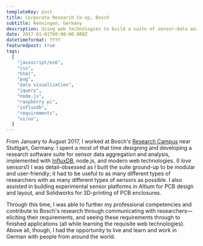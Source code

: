 ```yaml
---
templateKey: post
title: Corporate Research Co-op, Bosch
subtitle: Renningen, Germany
description: Using web technologies to build a suite of sensor-data analytics tools. In Germany.
date: 2017-01-01T00:00:00.000Z
datetimeformat: YYYY
featuredpost: true
tags:
  [
    "javascript/es6",
    "css",
    "html",
    "pug",
    "data visualization",
    "jquery",
    "node.js",
    "raspberry pi",
    "influxdb",
    "requirements",
    "ui/ux",
  ]
---
```


From January to August 2017, I worked at Bosch's <a target="_blank" href="http://www.bosch-presse.de/pressportal/de/en/bosch-officially-opens-new-research-campus-in-renningen-42977.html">Research Campus</a> near Stuttgart, Germany. I spent a most of that time designing and developing a research software suite for sensor data aggregation and analysis, implemented with <a target="_blank" href="https://www.influxdata.com/time-series-platform/influxdb/">InfluxDB</a>, node.js, and modern web technologies. (I <i>love</i> sensors!) I was detail-obsessed as I built the suite ground-up to be modular and user-friendly; it had to be useful to as many different types of researchers with as many different types of sensors as possible. I also assisted in building experimental sensor platforms in Altium for PCB design and layout, and Solidworks for 3D-printing of PCB enclosures.

Through this time, I was able to further my professional competencies and contribute to Bosch's research through communicating with researchers&mdash;eliciting their requirements, and seeing these requirements through to finished applications (all while learning the requisite web technologies). Above all, though, I had the opportunity to live and learn and work in German with people from around the world.
